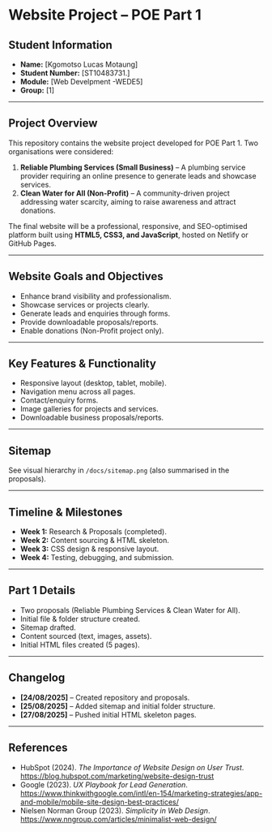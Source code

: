 # Website Project – POE Part 1  

## Student Information  
- **Name:** [Kgomotso Lucas Motaung]  
- **Student Number:** [ST10483731.]
- **Module:** [Web Develpment -WEDE5]  
- **Group:** [1]  

---

## Project Overview  
This repository contains the website project developed for POE Part 1. Two organisations were considered:  

1. **Reliable Plumbing Services (Small Business)** – A plumbing service provider requiring an online presence to generate leads and showcase services.  
2. **Clean Water for All (Non-Profit)** – A community-driven project addressing water scarcity, aiming to raise awareness and attract donations.  

The final website will be a professional, responsive, and SEO-optimised platform built using **HTML5, CSS3, and JavaScript**, hosted on Netlify or GitHub Pages.  

---

## Website Goals and Objectives  
- Enhance brand visibility and professionalism.  
- Showcase services or projects clearly.  
- Generate leads and enquiries through forms.  
- Provide downloadable proposals/reports.  
- Enable donations (Non-Profit project only).  

---

## Key Features & Functionality  
- Responsive layout (desktop, tablet, mobile).  
- Navigation menu across all pages.  
- Contact/enquiry forms.  
- Image galleries for projects and services.  
- Downloadable business proposals/reports.  

---

## Sitemap  
See visual hierarchy in `/docs/sitemap.png` (also summarised in the proposals).  

---

## Timeline & Milestones  
- **Week 1:** Research & Proposals (completed).  
- **Week 2:** Content sourcing & HTML skeleton.  
- **Week 3:** CSS design & responsive layout.  
- **Week 4:** Testing, debugging, and submission.  

---

## Part 1 Details  
- Two proposals (Reliable Plumbing Services & Clean Water for All).  
- Initial file & folder structure created.  
- Sitemap drafted.  
- Content sourced (text, images, assets).  
- Initial HTML files created (5 pages).  

---

## Changelog  
- **[24/08/2025]** – Created repository and proposals.  
- **[25/08/2025]** – Added sitemap and initial folder structure.  
- **[27/08/2025]** – Pushed initial HTML skeleton pages.  

---

## References  
- HubSpot (2024). *The Importance of Website Design on User Trust*. https://blog.hubspot.com/marketing/website-design-trust  
- Google (2023). *UX Playbook for Lead Generation*. https://www.thinkwithgoogle.com/intl/en-154/marketing-strategies/app-and-mobile/mobile-site-design-best-practices/  
- Nielsen Norman Group (2023). *Simplicity in Web Design*. https://www.nngroup.com/articles/minimalist-web-design/
